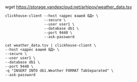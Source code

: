 wget https://storage.yandexcloud.net/arhipov/weather_data.tsv

```
clickhouse-client --host <адрес вашей БД> \
                  --secure \
                  --user user1 \
                  --database db1 \
                  --port 9440 \
                  --ask-password
```

```
cat weather_data.tsv | clickhouse-client \
--host <адрес вашей БД> \
--secure \
--user user1 \
--database db1 \
--port 9440 \
-q "INSERT INTO db1.Weather FORMAT TabSeparated" \
--ask-password
```